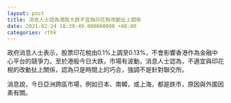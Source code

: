 ```yaml
---
layout: post
title: 消息人士認為港股大跌不宜與印花稅改動扯上關係
date: 2021-02-24 18:39:49.000000000 +08:00
categories: rthk
---
```


政府消息人士表示，股票印花稅由0.1%上調至0.13%，不會影響香港作為金融中心平台的競爭力。至於港股今日大跌，市場有波動，消息人士認為，不適宜與印花稅的改動扯上關係，認為只是時間上的巧合，強調不是針對聯交所。

消息說，今日亞洲跨區市場，例如日本、南韓，或上海，都是跌市，原因與外圍因素有關。
